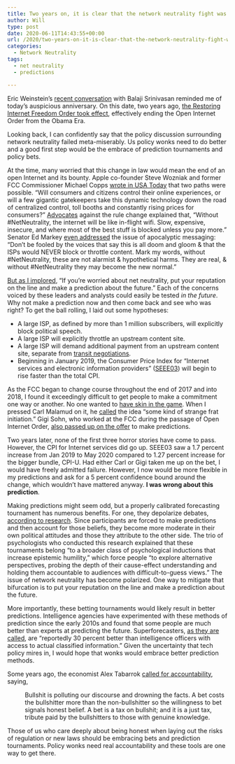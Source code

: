 ```yaml
---
title: Two years on, it is clear that the network neutrality fight was meta-miserable
author: Will
type: post
date: 2020-06-11T14:43:55+00:00
url: /2020/two-years-on-it-is-clear-that-the-network-neutrality-fight-was-meta-miserable/
categories:
  - Network Neutrality
tags:
  - net neutrality
  - predictions

---
```

Eric Weinstein’s [recent conversation][1] with Balaji Srinivasan reminded me of today’s auspicious anniversary. On this date, two years ago, [the Restoring Internet Freedom Order took effect][2], effectively ending the Open Internet Order from the Obama Era.

Looking back, I can confidently say that the policy discussion surrounding network neutrality failed meta-miserably. Us policy wonks need to do better and a good first step would be the embrace of prediction tournaments and policy bets.

At the time, many worried that this change in law would mean the end of an open Internet and its bounty. Apple co-founder Steve Wozniak and former FCC Commissioner Michael Copps [wrote in USA Today][3] that two paths were possible. “Will consumers and citizens control their online experiences, or will a few gigantic gatekeepers take this dynamic technology down the road of centralized control, toll booths and constantly rising prices for consumers?” [Advocates][4] against the rule change explained that, “Without #NetNeutrality, the internet will be like in-flight wifi. Slow, expensive, insecure, and where most of the best stuff is blocked unless you pay more.” Senator Ed Markey [even addressed][5] the issue of apocalyptic messaging: “Don’t be fooled by the voices that say this is all doom and gloom & that the ISPs would NEVER block or throttle content. Mark my words, without #NetNeutrality, these are not alarmist & hypothetical harms. They are real, & without #NetNeutrality they may become the new normal.”

[But as I implored][6], “If you’re worried about net neutrality, put your reputation on the line and make a prediction about the future.” Each of the concerns voiced by these leaders and analysts could easily be tested _in the future_. Why not make a prediction now and then come back and see who was right? To get the ball rolling, I laid out some hypotheses:

  * A large ISP, as defined by more than 1 million subscribers, will explicitly block political speech.
  * A large ISP will explicitly throttle an upstream content site.
  * A large ISP will demand additional payment from an upstream content site, separate from [transit negotiations][7].
  * Beginning in January 2019, the Consumer Price Index for “Internet services and electronic information providers” ([SEEE03][8]) will begin to rise faster than the total CPI.

As the FCC began to change course throughout the end of 2017 and into 2018, I found it exceedingly difficult to get people to make a commitment one way or another. No one wanted to [have skin in the game][9]. When I pressed Carl Malamud on it, he [called][10] the idea “some kind of strange frat initiation.” Gigi Sohn, who worked at the FCC during the passage of Open Internet Order, [also passed up on the offer][10] to make predictions.

Two years later, none of the first three horror stories have come to pass. However, the CPI for Internet services did go up. SEEE03 saw a 1.7 percent increase from Jan 2019 to May 2020 compared to 1.27 percent increase for the bigger bundle, CPI-U. Had either Carl or Gigi taken me up on the bet, I would have freely admitted failure. However, I now would be more flexible in my predictions and ask for a 5 percent confidence bound around the change, which wouldn&#8217;t have mattered anyway. **I was wrong about this prediction**.

Making predictions might seem odd, but a properly calibrated forecasting tournament has numerous benefits. For one, they depolarize debates, [according to research][11]. Since participants are forced to make predictions and then account for those beliefs, they become more moderate in their own political attitudes and those they attribute to the other side. The trio of psychologists who conducted this research explained that these tournaments belong “to a broader class of psychological inductions that increase epistemic humility,” which force people “to explore alternative perspectives, probing the depth of their cause-effect understanding and holding them accountable to audiences with difficult-to-guess views.” The issue of network neutrality has become polarized. One way to mitigate that bifurcation is to put your reputation on the line and make a prediction about the future.

More importantly, these betting tournaments would likely result in better predictions. Intelligence agencies have experimented with these methods of prediction since the early 2010s and found that some people are much better than experts at predicting the future. Superforecasters, [as they are called][12], are &#8220;reportedly 30 percent better than intelligence officers with access to actual classified information.&#8221; Given the uncertainty that tech policy mires in, I would hope that wonks would embrace better prediction methods.

Some years ago, the economist Alex Tabarrok [called for accountability][13], saying,

<p style="padding-left: 40px;">
  Bullshit is polluting our discourse and drowning the facts. A bet costs the bullshitter more than the non-bullshitter so the willingness to bet signals honest belief. A bet is a tax on bullshit; and it is a just tax, tribute paid by the bullshitters to those with genuine knowledge.
</p>

Those of us who care deeply about being honest when laying out the risks of regulation or new laws should be embracing bets and prediction tournaments. Policy wonks need real accountability and these tools are one way to get there.

 [1]: https://podcasts.google.com/feed/aHR0cHM6Ly9yc3MuYXJ0MTkuY29tL3RoZS1wb3J0YWw/episode/Z2lkOi8vYXJ0MTktZXBpc29kZS1sb2NhdG9yL1YwL19yMzZaM3NYWndUbTI5WUs1Mk1xdWxVYUZDUnFvY3VzUl80WFg4dEFKa3M?hl=en&ep=6
 [2]: https://www.fcc.gov/restoring-internet-freedom
 [3]: https://www.usatoday.com/story/opinion/2017/09/29/ending-net-neutrality-will-end-internet-we-know-steve-wozniak-michael-copps-column/704861001/
 [4]: https://twitter.com/evan_greer/status/964989878596497409
 [5]: https://twitter.com/SenMarkey/status/994310604251893760
 [6]: https://techliberation.com/2018/12/17/if-youre-worried-about-net-neutrality-put-your-reputation-on-the-line-and-make-a-prediction-about-the-future/
 [7]: https://en.wikipedia.org/wiki/Internet_transit
 [8]: https://beta.bls.gov/dataViewer/view/timeseries/CUSR0000SEEE03
 [9]: https://en.wikipedia.org/wiki/Skin_in_the_Game_(book)
 [10]: https://twitter.com/WillRinehart/status/941519711266885633
 [11]: https://www.sciencedirect.com/science/article/abs/pii/S0010027718302798
 [12]: https://www.npr.org/sections/parallels/2014/04/02/297839429/-so-you-think-youre-smarter-than-a-cia-agent
 [13]: https://marginalrevolution.com/marginalrevolution/2012/11/a-bet-is-a-tax-on-bullshit.html